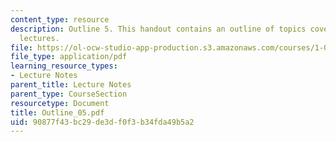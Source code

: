 ```yaml
---
content_type: resource
description: Outline 5. This handout contains an outline of topics covered in course
  lectures.
file: https://ol-ocw-studio-app-production.s3.amazonaws.com/courses/1-054-mechanics-and-design-of-concrete-structures-spring-2004/90877f43bc29de3df0f3b34fda49b5a2_Outline_05.pdf
file_type: application/pdf
learning_resource_types:
- Lecture Notes
parent_title: Lecture Notes
parent_type: CourseSection
resourcetype: Document
title: Outline_05.pdf
uid: 90877f43-bc29-de3d-f0f3-b34fda49b5a2
---
```

